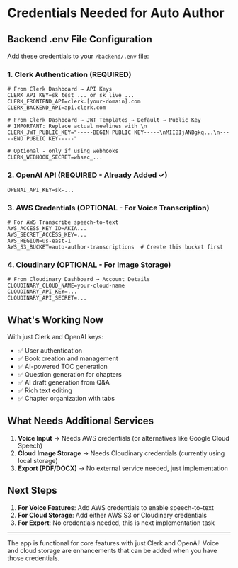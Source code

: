 # Credentials Needed for Auto Author

## Backend .env File Configuration

Add these credentials to your `/backend/.env` file:

### 1. Clerk Authentication (REQUIRED)
```env
# From Clerk Dashboard → API Keys
CLERK_API_KEY=sk_test_... or sk_live_...
CLERK_FRONTEND_API=clerk.[your-domain].com
CLERK_BACKEND_API=api.clerk.com

# From Clerk Dashboard → JWT Templates → Default → Public Key
# IMPORTANT: Replace actual newlines with \n
CLERK_JWT_PUBLIC_KEY="-----BEGIN PUBLIC KEY-----\nMIIBIjANBgkq...\n-----END PUBLIC KEY-----"

# Optional - only if using webhooks
CLERK_WEBHOOK_SECRET=whsec_...
```

### 2. OpenAI API (REQUIRED - Already Added ✓)
```env
OPENAI_API_KEY=sk-...
```

### 3. AWS Credentials (OPTIONAL - For Voice Transcription)
```env
# For AWS Transcribe speech-to-text
AWS_ACCESS_KEY_ID=AKIA...
AWS_SECRET_ACCESS_KEY=...
AWS_REGION=us-east-1
AWS_S3_BUCKET=auto-author-transcriptions  # Create this bucket first
```

### 4. Cloudinary (OPTIONAL - For Image Storage)
```env
# From Cloudinary Dashboard → Account Details
CLOUDINARY_CLOUD_NAME=your-cloud-name
CLOUDINARY_API_KEY=...
CLOUDINARY_API_SECRET=...
```

## What's Working Now

With just Clerk and OpenAI keys:
- ✅ User authentication
- ✅ Book creation and management
- ✅ AI-powered TOC generation
- ✅ Question generation for chapters
- ✅ AI draft generation from Q&A
- ✅ Rich text editing
- ✅ Chapter organization with tabs

## What Needs Additional Services

1. **Voice Input** → Needs AWS credentials (or alternatives like Google Cloud Speech)
2. **Cloud Image Storage** → Needs Cloudinary credentials (currently using local storage)
3. **Export (PDF/DOCX)** → No external service needed, just implementation

## Next Steps

1. **For Voice Features**: Add AWS credentials to enable speech-to-text
2. **For Cloud Storage**: Add either AWS S3 or Cloudinary credentials
3. **For Export**: No credentials needed, this is next implementation task

---

The app is functional for core features with just Clerk and OpenAI!
Voice and cloud storage are enhancements that can be added when you have those credentials.